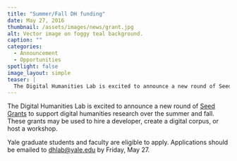 ```yaml
---
title: "Summer/Fall DH funding"
date: May 27, 2016
thumbnail: /assets/images/news/grant.jpg
alt: Vector image on foggy teal background.
caption: ""
categories:
  - Announcement
  - Opportunities
spotlight: false
image_layout: simple
teaser: |
  The Digital Humanities Lab is excited to announce a new round of Seed Grants to support digital humanities research over the summer and fall. These grants may be used to hire a developer, create a...
---
```


The Digital Humanities Lab is excited to announce a new round of [Seed Grants](http://web.library.yale.edu/dhlab/seedgrants) to support digital humanities research over the summer and fall. These grants may be used to hire a developer, create a digital corpus, or host a workshop.

Yale graduate students and faculty are eligible to apply. Applications should be emailed to [dhlab@yale.edu](mailto:dhlab@yale.edu) by Friday, May 27.
